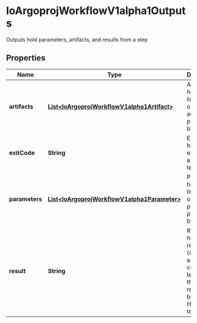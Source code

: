 

# IoArgoprojWorkflowV1alpha1Outputs

Outputs hold parameters, artifacts, and results from a step

## Properties

Name | Type | Description | Notes
------------ | ------------- | ------------- | -------------
**artifacts** | [**List&lt;IoArgoprojWorkflowV1alpha1Artifact&gt;**](IoArgoprojWorkflowV1alpha1Artifact.md) | Artifacts holds the list of output artifacts produced by a step |  [optional]
**exitCode** | **String** | ExitCode holds the exit code of a script template |  [optional]
**parameters** | [**List&lt;IoArgoprojWorkflowV1alpha1Parameter&gt;**](IoArgoprojWorkflowV1alpha1Parameter.md) | Parameters holds the list of output parameters produced by a step |  [optional]
**result** | **String** | Result holds the result (stdout) of a script or container template, or the response body of an HTTP template |  [optional]



